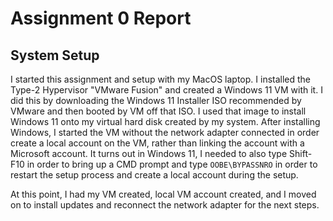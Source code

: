 # Assignment 0 Report

## System Setup
I started this assignment and setup with my MacOS laptop. I installed the Type-2 Hypervisor "VMware Fusion" and created a Windows 11 VM with it.
I did this by downloading the Windows 11 Installer ISO recommended by VMware and then booted by VM off that ISO. I used that image to install
Windows 11 onto my virtual hard disk created by my system. After installing Windows, I started the VM without the network adapter connected in
order create a local account on the VM, rather than linking the account with a Microsoft account. It turns out in Windows 11, I needed to also 
type Shift-F10 in order to bring up a CMD prompt and type `OOBE\BYPASSNRO` in order to restart the setup process and create a local account during 
the setup.

At this point, I had my VM created, local VM account created, and I moved on to install updates and reconnect the network adapter for the next steps.